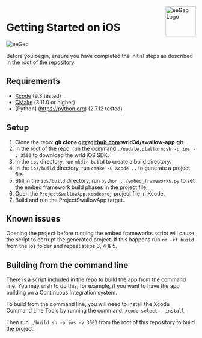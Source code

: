 <a href="http://www.eegeo.com/">
    <img src="http://cdn2.eegeo.com/wp-content/uploads/2016/03/eegeo_logo_quite_big.png" alt="eeGeo Logo" title="eegeo" align="right" height="80px" />
</a>

# Getting Started on iOS

![eeGeo](http://cdn2.eegeo.com/wp-content/uploads/2016/03/readme-banner.jpg)

Before you begin, ensure you have completed the initial steps as described in the [root of the repository](https://github.com/eegeo/eegeo-example-app).

## Requirements

- [Xcode](https://developer.apple.com/xcode/) (9.3 tested)
- [CMake](https://cmake.org/) (3.11.0  or higher)
- [Python] (https://python.org) (2.7.12 tested)

## Setup

1.  Clone the repo: **git clone git@github.com:wrld3d/swallow-app.git**.
2.  In the root of the repo, run the command `./update.platform.sh -p ios -v 3503` to download the wrld iOS SDK.
3.  In the `ios` directory, run `mkdir build` to create a build directory.
4.  In the `ios/build` directory, run `cmake -G Xcode ..` to generate a project file.
5.  Still in the `ios/build` directory, run `python ../embed_frameworks.py` to set the embed framework build phases in the project file.
6.  Open the `ProjectSwallowApp.xcodeproj` project file in Xcode.
7.  Build and run the ProjectSwallowApp target.

## Known issues
Opening the project before running the embed frameworks script will cause the script to corrupt the generated project.  If this happens run `rm -rf build` from the ios folder and repeat steps 3, 4 & 5.

## Building from the command line

There is a script included in the repo to build the app from the command line. You may wish to do this, for example, if you want to have the app building on a Continuous Integration system.

To build from the command line, you will need to install the Xcode Command Line Tools by running the command: `xcode-select --install`

Then run `./build.sh -p ios -v 3503` from the root of this repository to build the project.
